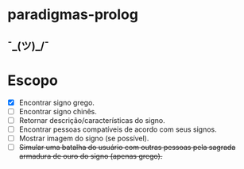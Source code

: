 # paradigmas-prolog

## ¯\_(ツ)_/¯

# Escopo

- [x] Encontrar signo grego.
- [ ] Encontrar signo chinês.
- [ ] Retornar descrição/características do signo.
- [ ] Encontrar pessoas compatíveis de acordo com seus signos.
- [ ] Mostrar imagem do signo (se possível).
- [ ] ~~Simular uma batalha do usuário com outras pessoas pela sagrada armadura de ouro do signo (apenas grego).~~
